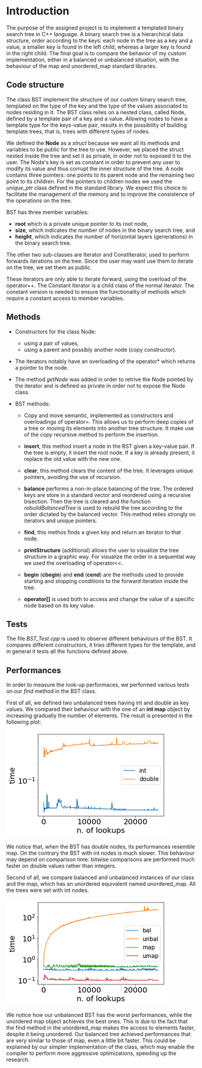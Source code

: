# Introduction

The purpose of the assigned project is to implement a templated binary search tree in C++ language. A binary search tree is a hierarchical data structure, order according to the keys: each node in the tree as a key and a value, a smaller key is found in the left child, whereas a larger key is found in the right child.
The final goal is to compare the behavior of my custom implementation, either in a balanced or unbalanced situation, 
with the behaviour of the map and unordered_map standard libraries. 

## Code structure

The class BST implement the structure of our custom binary search tree, templated on the type of the key and the type of the values associated to nodes residing in it.
The BST class relies on a nested class, called Node, defined by a template pair of a key and a value. 
Allowing nodes to have a template type for the keys-value pair, results in the possibility of building
template trees, that is, trees with different types of nodes.

We defined the **Node** as a *struct* because we want all its methods and variables to be public for the tree to use. 
However, we placed the struct nested inside the tree and set it as private, in order not to exposed it to the user. 
The Node's key is set as constant in order to prevent any user to modify its value and thus corrupt
the inner structure of the tree. A node contains three pointers: one points to its parent node and the remaining two point 
to its children. For the pointers to children nodes we used the *unique_ptr* class defined in the standard library.
We expect this choice to facilitate the management of the memory and to improve the consistence of the operations on the tree.

BST has three member variables: 
- **root** which is a private unique pointer to its root node,
- **size**, which indicates the number of nodes in the binary search tree, and
- **height**, which indicates the number of horizontal layers (generations) in the binary search tree. 

The other two sub-classes are Iterator and ConstIterator, used to perform forwards iterations on the tree. 
Since the user may want use them to iterate on the tree, we set them as public. 


These iterators are only able to iterate forward, using the overload of the operator++.
The Constant Iterator is a child class of the normal Iterator. The constant version is needed to ensure the functionality of methods which require 
a constant access to member variables. 

## Methods

- Constructors for the class Node:
  - using a pair of values, 
  - using a parent and possibly another node (copy constructor).

- The iterators notably have an overloading of the operator* which returns a pointer to the node.

- The method *getNode* was added in order to retrive the Node pointed by the iterator and is defined as private in order not to expose the Node class.

- BST methods:

  - Copy and move semantic, implemented as constructors and overloadings of operator=. 
This allows us to perform deep copies of a tree or moving its elements into another tree structure. 
It make use of the *copy* recursive method to perform the insertion.

  - **insert**, this method insert a node in the BST given a key-value pair. If the tree is empty, it insert the root node. If a key is already present, it replace the old value with the new one.

  - **clear**, this method clears the content of the tree. It leverages unique pointers, avoiding the use of recursion.

  - **balance** performs a non-in-place balancing of the tree. 
The ordered keys are store in a standard vector and reordered using a recursive bisection. Then the tree is cleared and the function *rebuildBalancedTree* is used to rebuild the tree according to the order dictated by the balanced vector. This method relies strongly on iterators and unique pointers.

  - **find**, this methos finds a given key and return an iterator to that node.

  - **printStructure** (additional) allows the user to visualize the tree structure in a graphic way. For visualize the order in a sequential way we used the overloading of operator<<.

  - **begin** (**cbegin**) and **end** (**cend**) are the methods used to provide starting and stopping conditions to the forward iteration inside the tree.

  - **operator[]** is used both to access and change the value of a specific node based on its key value.

## Tests
The file *BST_Test.cpp* is used to observe different behaviours of the BST. It compares different constructors, it tries different types for the template, and in general it tests all the functions defined above.

## Performances
In order to measure the look-up performaces, we performed various tests on our *find* method in the BST class.

First of all, we defined two unbalanced trees having int and double as key values. 
We compared their behaviour with the one of an **int map** object by increasing gradually the number of elements.
The result is presented in the following plot:

![alt pic1](https://github.com/francescacairoli/AdvProgrExam/blob/master/c%2B%2B/tests/graphic_results/IntDoubleComparison.png) 


We notice that, when the BST has double nodes, its performances resemble map. On the contrary the BST with int nodes is much slower. This behaviour may depend on comparison time: bitwise comparisons are performed much faster on double values rather than integers.

Second of all, we compare balanced and unbalanced instances of our class and the map, which has an unordered equivalent named unordered_map. All the trees were set with int nodes.

![alt pic2](https://github.com/francescacairoli/AdvProgrExam/blob/master/c%2B%2B/tests/graphic_results/MapComparison.png) 





We notice how our unbalanced BST has the worst performances, while the unordered map object achieves the best ones. This is due to the fact that the find method in the unordered_map makes the access to elements faster, despite it being unordered. Our balanced tree achieved performances that are very similar to those of map, even a little bit faster. This could be explained by our simpler implementation of the class, which may enable the compiler to perform more aggressive optimizations, speeding up the research.

